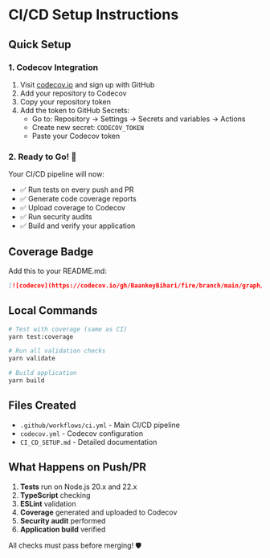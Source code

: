 # CI/CD Setup Instructions

## Quick Setup

### 1. Codecov Integration

1. Visit [codecov.io](https://codecov.io/) and sign up with GitHub
2. Add your repository to Codecov
3. Copy your repository token
4. Add the token to GitHub Secrets:
   - Go to: Repository → Settings → Secrets and variables → Actions
   - Create new secret: `CODECOV_TOKEN`
   - Paste your Codecov token

### 2. Ready to Go! 🚀

Your CI/CD pipeline will now:

- ✅ Run tests on every push and PR
- ✅ Generate code coverage reports
- ✅ Upload coverage to Codecov
- ✅ Run security audits
- ✅ Build and verify your application

## Coverage Badge

Add this to your README.md:

```markdown
[![codecov](https://codecov.io/gh/BaankeyBihari/fire/branch/main/graph/badge.svg)](https://codecov.io/gh/BaankeyBihari/fire)
```

## Local Commands

```bash
# Test with coverage (same as CI)
yarn test:coverage

# Run all validation checks
yarn validate

# Build application
yarn build
```

## Files Created

- `.github/workflows/ci.yml` - Main CI/CD pipeline
- `codecov.yml` - Codecov configuration
- `CI_CD_SETUP.md` - Detailed documentation

## What Happens on Push/PR

1. **Tests** run on Node.js 20.x and 22.x
2. **TypeScript** checking
3. **ESLint** validation
4. **Coverage** generated and uploaded to Codecov
5. **Security audit** performed
6. **Application build** verified

All checks must pass before merging! 🛡️
